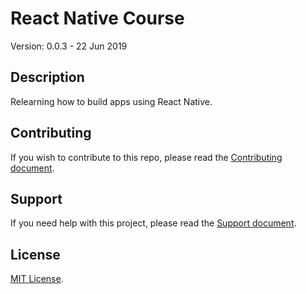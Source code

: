 # React Native Course

Version: 0.0.3 - 22 Jun 2019

## Description

Relearning how to build apps using React Native.

## Contributing

If you wish to contribute to this repo, please read the [Contributing document](.github/CONTRIBUTING.md).

## Support

If you need help with this project, please read the [Support document](.github/SUPPORT.md).

## License

[MIT License](LICENSE).

